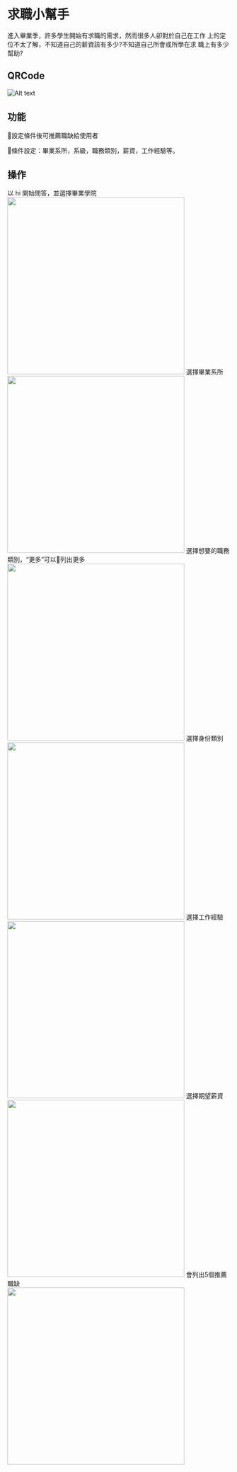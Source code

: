 
# 求職小幫手

進入畢業季，許多學生開始有求職的需求，然而很多人卻對於自己在工作 上的定位不太了解，不知道自己的薪資該有多少?不知道自己所會或所學在求 職上有多少幫助?

## QRCode

![Alt text](QRCode.png)

## 功能

設定條件後可推薦職缺給使用者

條件設定：畢業系所，系級，職務類別，薪資，工作經驗等。

## 操作

以 hi 開始問答，並選擇畢業學院
<br><img src="demopic/1.jpg" width="400">
選擇畢業系所
<br><img src="demopic/2.jpg" width="400">
選擇想要的職務類別，“更多”可以列出更多
<br><img src="demopic/3.jpg" width="400">
選擇身份類別
<br><img src="demopic/4.jpg" width="400">
選擇工作經驗
<br><img src="demopic/5.jpg" width="400">
選擇期望薪資
<br><img src="demopic/6.jpg" width="400">
會列出5個推薦職缺
<br><img src="demopic/7.jpg" width="400">

